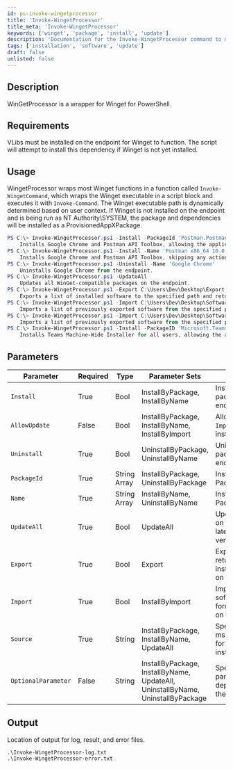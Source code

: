 ```yaml
---
id: ps-invoke-wingetprocessor
title: 'Invoke-WingetProcessor'
title_meta: 'Invoke-WingetProcessor'
keywords: ['winget', 'package', 'install', 'update']
description: 'Documentation for the Invoke-WingetProcessor command to manage software packages using Winget in PowerShell.'
tags: ['installation', 'software', 'update']
draft: false
unlisted: false
---
```


## Description
WinGetProcessor is a wrapper for Winget for PowerShell.

## Requirements
VLibs must be installed on the endpoint for Winget to function. The script will attempt to install this dependency if Winget is not yet installed.

## Usage
WingetProcessor wraps most Winget functions in a function called `Invoke-WingetCommand`, which wraps the Winget executable in a script block and executes it with `Invoke-Command`. The Winget executable path is dynamically determined based on user context. If Winget is not installed on the endpoint and is being run as NT Authority\SYSTEM, the package and dependencies will be installed as a ProvisionedAppXPackage.

```powershell
PS C:\> Invoke-WingetProcessor.ps1 -Install -PackageId 'Postman.Postman','Google.Chrome' -AllowUpdate
    Installs Google Chrome and Postman API Toolbox, allowing the applications to be updated if already installed.
PS C:\> Invoke-WingetProcessor.ps1 -Install -Name 'Postman x86_64 10.0.1','Google Chrome'
    Installs Google Chrome and Postman API Toolbox, skipping any action if already installed.
PS C:\> Invoke-WingetProcessor.ps1 -Uninstall -Name 'Google Chrome'
    Uninstalls Google Chrome from the endpoint.
PS C:\> Invoke-WingetProcessor.ps1 -UpdateAll
    Updates all WinGet-compatible packages on the endpoint.
PS C:\> Invoke-WingetProcessor.ps1 -Export C:\Users\Dev\Desktop\Export.json
    Exports a list of installed software to the specified path and returns an object containing that data.
PS C:\> Invoke-WingetProcessor.ps1 -Import C:\Users\Dev\Desktop\SoftwareList.json
    Imports a list of previously exported software from the specified path. No changes are made to software on the endpoint exceeding the version listed in the JSON.
PS C:\> Invoke-WingetProcessor.ps1 -Import C:\Users\Dev\Desktop\SoftwareList.json -AllowUpdate
    Imports a list of previously exported software from the specified path. All software in the JSON will be installed at the latest available version, regardless of software pre-existing on the endpoint.
PS C:\> Invoke-WingetProcessor.ps1 -Install -PackageID 'Microsoft.Teams.Classic' -Source 'winget' -AllowUpdate -OptionalParameter '--Scope', 'machine'
    Installs Teams Machine-Wide Installer for all users, allowing the applications to be updated if already installed.
```

## Parameters
| Parameter           | Required | Type         | Parameter Sets                                                                  | Description                                                                     |
| ------------------- | -------- | ------------ | ------------------------------------------------------------------------------- | ------------------------------------------------------------------------------- |
| `Install`           | True     | Bool         | InstallByPackage, InstallByName                                                | Installs one or more packages on the endpoint                                   |
| `AllowUpdate`       | False    | Bool         | InstallByPackage, InstallByName, InstallByImport                               | Allows `-Install` and `-Import` to update pre-installed packages               |
| `Uninstall`         | True     | Bool         | UninstallByPackage, UninstallByName                                            | Uninstalls one or more packages on the endpoint                                 |
| `PackageId`         | True     | String Array | InstallByPackage, UninstallByPackage                                           | Install or Uninstall by PackageId(s)                                           |
| `Name`              | True     | String Array | InstallByName, UninstallByName                                                 | Install or Uninstall by Package Name(s)                                        |
| `UpdateAll`         | True     | Bool         | UpdateAll                                                                       | Updates all packages on the endpoint to the latest available version            |
| `Export`            | True     | Bool         | Export                                                                          | Exports a JSON and returns an object of installed applications on the endpoint. |
| `Import`            | True     | Bool         | InstallByImport                                                                 | Imports a list of software in JSON format and installs it on the endpoint.     |
| `Source`            | True     | String       | InstallByPackage, InstallByName, UpdateAll                                     | Specifies winget or msstore as the source for package installation              |
| `OptionalParameter` | False    | String       | InstallByPackage, InstallByName, UpdateAll, UninstallByName, UninstallByPackage | Specifies optional parameters to deploy/update/remove the application(s)       |

## Output
Location of output for log, result, and error files.

```
.\Invoke-WingetProcessor-log.txt
.\Invoke-WingetProcessor-error.txt
```



